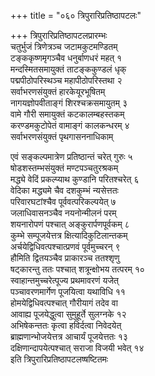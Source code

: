 +++
title = "०६० त्रिपुरारिप्रतिष्ठापटलः"

+++
त्रिपुरारिप्रतिष्ठापटलप्रारम्भः    
चतुर्भुजं त्रिणेत्रञ्च जटामकुटमण्डितम्  
टङ्ककृष्णमृगञ्चैव धनुर्बाणधरं महत् १  
मन्दस्मितसमायुक्तं ताटङ्ककुण्डलं धृक्  
पद्मपीठोपरिस्थञ्च महापीठोपरिस्तथा २  
सर्वाभरणसंयुक्तं हारकेयूरभूषितम्  
नागयज्ञोपवीताङ्गं शिरश्चक्रसमायुतम् ३  
वामे गौरी समायुक्तं कटकालम्बहस्तकम्  
करण्डमकुटोपेतं वामाङ्गं कालकन्धरम् ४  
सर्वाभरणसंयुक्तं पृथगासननाधिकाम्  

एवं सङ्कल्पमात्रेण प्रतिष्ठान्तं चरेत् गुरुः ५  
षोडशस्तम्भसंयुक्तं मण्टपञ्चतुरश्रकम्  
मद्ध्ये वेदिं प्रकल्प्याथ कुण्डानि परितश्चरेत् ६  
वेदिका मद्ध्यमे चैव दशकुम्भं न्यसेत्ततः  
परिवारघटांश्चैव पूर्ववत्परिकल्पयेत् ७  
जलाधिवासनञ्चैव नयनोन्मीलनं परम्  
शयनारोपणं पश्चात् अङ्कुरार्पणपूर्वकम् ८  
कुम्भे सम्पूजयेत्तत्र क्षित्यादिकुटिलान्तकम्  
अर्चयेद्विधिवत्पश्चात्प्रणवं पूर्वमुच्चरन् ९  
हौमिति द्वितयञ्चैव प्राकारञ्च ततश्शृणु  
षट्कारन्तु ततः पश्चात् शत्रून्क्षोभय तत्परम् १०  
स्वाहान्तमुच्चरेत्पूज्य प्रथमावरणं यजेत्  
पञ्चावरणमार्गेण पूजयित्वा यथाविधि ११  
होमयेद्विधिवत्पश्चात् गौरीयागं तदेव वा  
आवाह्य पूजयेद्धुत्वा सुमुहूर्ते सुलग्नके १२  
अभिषेकन्ततः कृत्वा हविर्दत्वा निवेदयेत्  
ब्राह्मणान्भोजयेत्तत्र आचार्यं पूजयेत्ततः १३  
दक्षिणान्दापयेत्पश्चात् सराजा विजयी भवेत् १४  
इति त्रिपुरारिप्रतिष्ठापटलष्षष्टितमः  

